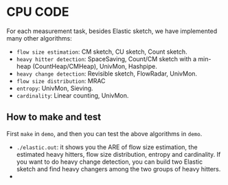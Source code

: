 # CPU CODE

For each measurement task, besides Elastic sketch, we have implemented many other algorithms:
- `flow size estimation`: CM sketch, CU sketch, Count sketch.
- `heavy hitter detection`: SpaceSaving, Count/CM sketch with a min-heap (CountHeap/CMHeap), UnivMon, Hashpipe. 
- `heavy change detection`: Revisible sketch, FlowRadar, UnivMon.
- `flow size distribution`: MRAC
- `entropy`: UnivMon, Sieving.
- `cardinality`: Linear counting, UnivMon.

## How to make and test
First `make` in `demo`, and then you can test the above algorithms in `demo`.
- `./elastic.out`: it shows you the ARE of flow size estimation, the estimated heavy hitters, flow size distribution, entropy and cardinality. If you want to do heavy change detection, you can build two Elastic sketch and find heavy changers among the two groups of heavy hitters.
- 

